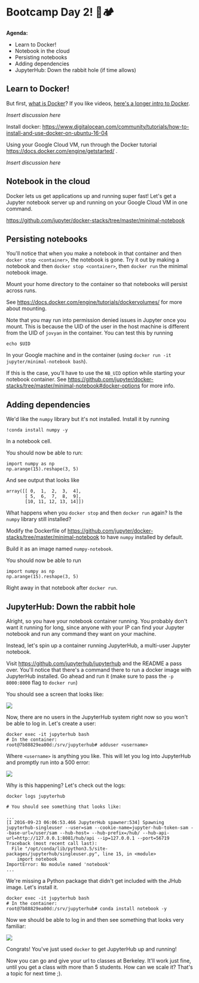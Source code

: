 # Bootcamp Day 2! 👢🏕

**Agenda:**

- Learn to Docker!
- Notebook in the cloud
- Persisting notebooks
- Adding dependencies
- JupyterHub: Down the rabbit hole (if time allows)

## Learn to Docker!

But first, [what is Docker][what]? If you like videos, [here's a longer intro to
Docker][vid].

[what]: https://www.docker.com/what-docker
[vid]: https://www.youtube.com/watch?v=Q5POuMHxW-0

*Insert discussion here*

Install docker: https://www.digitalocean.com/community/tutorials/how-to-install-and-use-docker-on-ubuntu-16-04

Using your Google Cloud VM, run through the Docker tutorial
https://docs.docker.com/engine/getstarted/ .

*Insert discussion here*

## Notebook in the cloud

Docker lets us get applications up and running super fast! Let's get a Jupyter
notebook server up and running on your Google Cloud VM in one command.

https://github.com/jupyter/docker-stacks/tree/master/minimal-notebook

## Persisting notebooks

You'll notice that when you make a notebook in that container and then `docker
stop <container>`, the notebook is gone. Try it out by making a notebook and
then `docker stop <container>`, then `docker run` the minimal notebook image.

Mount your home directory to the container so that notebooks will persist
across runs.

See https://docs.docker.com/engine/tutorials/dockervolumes/ for more about
mounting.

Note that you may run into permission denied issues in Jupyter once you mount.
This is because the UID of the user in the host machine is different from the
UID of `jovyan` in the container. You can test this by running

    echo $UID

In your Google machine and in the container (using `docker run -it
jupyter/minimal-notebook bash`).

If this is the case, you'll have to use the `NB_UID` option while starting your
notebook container. See
https://github.com/jupyter/docker-stacks/tree/master/minimal-notebook#docker-options
for more info.

## Adding dependencies

We'd like the `numpy` library but it's not installed. Install it by running

    !conda install numpy -y

In a notebook cell.

You should now be able to run:

    import numpy as np
    np.arange(15).reshape(3, 5)

And see output that looks like

    array([[ 0,  1,  2,  3,  4],
           [ 5,  6,  7,  8,  9],
           [10, 11, 12, 13, 14]])

What happens when you `docker stop` and then `docker run` again? Is the `numpy`
library still installed?

Modify the Dockerfile of
https://github.com/jupyter/docker-stacks/tree/master/minimal-notebook to have
`numpy` installed by default.

Build it as an image named `numpy-notebook`.

You should now be able to run

    import numpy as np
    np.arange(15).reshape(3, 5)

Right away in that notebook after `docker run`.

## JupyterHub: Down the rabbit hole

Alright, so you have your notebook container running. You probably don't want
it running for long, since anyone with your IP can find your Jupyter notebook
and run any command they want on your machine.

Instead, let's spin up a container running JupyterHub, a multi-user Jupyter
notebook.

Visit https://github.com/jupyterhub/jupyterhub and the README a pass over.
You'll notice that there's a command there to run a docker image with
JupyterHub installed. Go ahead and run it (make sure to pass the `-p
8000:8000` flag to `docker run`)

You should see a screen that looks like:

![][jhub]

[jhub]: https://www.dropbox.com/s/rghwceclsznvxw8/Screenshot%202016-09-22%2023.02.41.png?dl=1

Now, there are no users in the JupyterHub system right now so you won't be able
to log in. Let's create a user:

    docker exec -it jupyterhub bash
    # In the container:
    root@7b88829ea00d:/srv/jupyterhub# adduser <username>

Where `<username>` is anything you like. This will let you log into JupyterHub
and promptly run into a 500 error:

![][error]

[error]: https://www.dropbox.com/s/li9hbh1lbeu3p7b/Screenshot%202016-09-22%2023.08.23.png?dl=1

Why is this happening? Let's check out the logs:

    docker logs jupyterhub

    # You should see something that looks like:

    ...
    [I 2016-09-23 06:06:53.466 JupyterHub spawner:534] Spawning jupyterhub-singleuser --user=sam --cookie-name=jupyter-hub-token-sam --base-url=/user/sam --hub-host= --hub-prefix=/hub/ --hub-api-url=http://127.0.0.1:8081/hub/api --ip=127.0.0.1 --port=56719
    Traceback (most recent call last):
      File "/opt/conda/lib/python3.5/site-packages/jupyterhub/singleuser.py", line 15, in <module>
        import notebook
    ImportError: No module named 'notebook'
    ...

We're missing a Python package that didn't get included with the JHub image.
Let's install it.

    docker exec -it jupyterhub bash
    # In the container:
    root@7b88829ea00d:/srv/jupyterhub# conda install notebook -y

Now we should be able to log in and then see something that looks very
familiar:

![][success]

[success]: https://www.dropbox.com/s/3jxcvmq68idep5n/Screenshot%202016-09-22%2023.10.25.png?dl=1

Congrats! You've just used `docker` to get JupyterHub up and running!

Now you can go and give your url to classes at Berkeley. It'll work just fine,
until you get a class with more than 5 students. How can we scale it? That's a
topic for next time ;).
